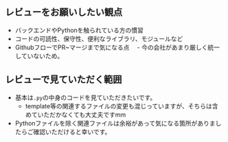 ## レビューをお願いしたい観点
- バックエンドやPythonを触られている方の慣習
- コードの可読性、保守性、便利なライブラリ、モジュールなど
- GithubフローでPR~マージまで気になる点
　- 今の会社があまり厳しく統一していないため。 

## レビューで見ていただく範囲
- 基本は`.py`の中身のコードを見ていただきたいです。
  - template等の関連するファイルの変更も混じっていますが、そちらは含めていただかなくても大丈夫ですmm 
- Pythonファイルを除く関連ファイルは余裕があって気になる箇所がありましたらご確認いただけると幸いです。

